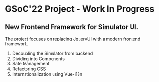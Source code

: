 # GSoC'22 Project - Work In Progress

## New Frontend Framework for Simulator UI.

The project focuses on replacing JqueryUI with a modern frontend framework.

1. Decoupling the Simulator from backend
2. Dividing into Components
3. Sate Management
4. Refactoring CSS
5. Internationalization using Vue-i18n
